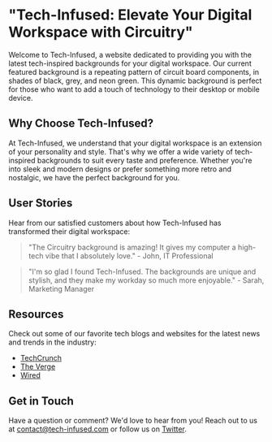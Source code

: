 <!--font:Cinzel-->

# "Tech-Infused: Elevate Your Digital Workspace with Circuitry"

Welcome to Tech-Infused, a website dedicated to providing you with the latest tech-inspired backgrounds for your digital workspace. Our current featured background is a repeating pattern of circuit board components, in shades of black, grey, and neon green. This dynamic background is perfect for those who want to add a touch of technology to their desktop or mobile device.

## Why Choose Tech-Infused?

At Tech-Infused, we understand that your digital workspace is an extension of your personality and style. That's why we offer a wide variety of tech-inspired backgrounds to suit every taste and preference. Whether you're into sleek and modern designs or prefer something more retro and nostalgic, we have the perfect background for you.

## User Stories

Hear from our satisfied customers about how Tech-Infused has transformed their digital workspace:

> "The Circuitry background is amazing! It gives my computer a high-tech vibe that I absolutely love." - John, IT Professional

> "I'm so glad I found Tech-Infused. The backgrounds are unique and stylish, and they make my workday so much more enjoyable." - Sarah, Marketing Manager

## Resources

Check out some of our favorite tech blogs and websites for the latest news and trends in the industry:

- [TechCrunch](#)
- [The Verge](#)
- [Wired](#)

## Get in Touch

Have a question or comment? We'd love to hear from you! Reach out to us at [contact@tech-infused.com](mailto:contact@tech-infused.com) or follow us on [Twitter](#).

<!--

Write me content for website with wallpaper which alt text is:

"A repeating pattern of circuit board components, in shades of black, grey, and neon green."

The name/title of the page should not be 1:1 copy of the alt text but rather a real content of the website which is using this wallpaper.

- Use markdown format 
- Start with heading
- Heading should be short and concise
- The content should look like a real website 
- The website should not be about the wallpaper, wallpaper is just a related background
- Heading should be contain work "wallpaper" or "background"
- Include real sections like references, contact, user stories, etc. use things relevant to the page purpose.
- Feel free to use structure like headings, bullets, numbering, blockquotes, paragraphs, horizontal lines, etc.
- You can use formatting like bold or _italic_
- You can include UTF-8 emojis
- Links should be only #hash anchors (and you can refer to the document itself)
- Do not include images


---


# "Circuitry: A Tech-inspired Wallpaper for Your Digital Workspace"

Welcome to Circuitry, a website dedicated to providing you with the latest tech-inspired wallpapers for your digital workspace. Our current featured wallpaper is a repeating pattern of circuit board components, in shades of black, grey, and neon green. This dynamic wallpaper is perfect for those who want to add a touch of technology to their desktop or mobile device.

## Why Choose Circuitry?

At Circuitry, we understand that your digital workspace is an extension of your personality and style. That's why we offer a wide variety of tech-inspired wallpapers to suit every taste and preference. Whether you're into sleek and modern designs or prefer something more retro and nostalgic, we have the perfect wallpaper for you.

## User Stories

Hear from our satisfied customers about how Circuitry has transformed their digital workspace:

> "I love the Circuitry wallpaper! It's the perfect mix of tech and style, and it really makes my computer stand out." - Emily, Graphic Designer

> "As someone who works in the tech industry, I appreciate having a wallpaper that reflects my interests and passions. The Circuitry wallpaper is the perfect fit." - Alex, Software Engineer

## References

Check out some of our favorite tech blogs and websites for the latest news and trends in the industry:

- [TechCrunch](#)
- [The Verge](#)
- [Wired](#)

## Contact Us

Have a question or comment? We'd love to hear from you! Reach out to us at [contact@circuitry.com](mailto:contact@circuitry.com) or follow us on [Twitter](#).


---


Heading should not include word "wallpaper". The website should not be about the wallpaper itself, wallpaper is just a related background, rewrite whole content.


---


# "Tech-Infused: Elevate Your Digital Workspace with Circuitry"

Welcome to Tech-Infused, a website dedicated to providing you with the latest tech-inspired backgrounds for your digital workspace. Our current featured background is a repeating pattern of circuit board components, in shades of black, grey, and neon green. This dynamic background is perfect for those who want to add a touch of technology to their desktop or mobile device.

## Why Choose Tech-Infused?

At Tech-Infused, we understand that your digital workspace is an extension of your personality and style. That's why we offer a wide variety of tech-inspired backgrounds to suit every taste and preference. Whether you're into sleek and modern designs or prefer something more retro and nostalgic, we have the perfect background for you.

## User Stories

Hear from our satisfied customers about how Tech-Infused has transformed their digital workspace:

> "The Circuitry background is amazing! It gives my computer a high-tech vibe that I absolutely love." - John, IT Professional

> "I'm so glad I found Tech-Infused. The backgrounds are unique and stylish, and they make my workday so much more enjoyable." - Sarah, Marketing Manager

## Resources

Check out some of our favorite tech blogs and websites for the latest news and trends in the industry:

- [TechCrunch](#)
- [The Verge](#)
- [Wired](#)

## Get in Touch

Have a question or comment? We'd love to hear from you! Reach out to us at [contact@tech-infused.com](mailto:contact@tech-infused.com) or follow us on [Twitter](#).

-->
